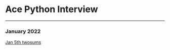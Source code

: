 # Ace Python Interview
********************************************************************************************************************************************************************
### January 2022
[Jan 5th twosums](https://github.com/XuyingSwift/AcePythonInterview/blob/master/Jan/main.py)
    
